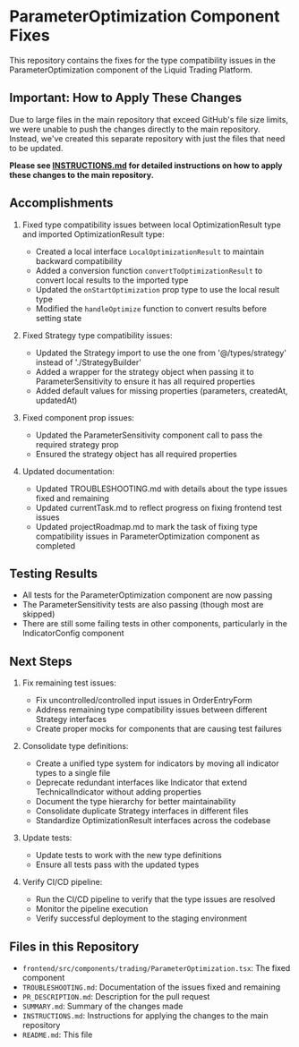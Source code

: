 # ParameterOptimization Component Fixes

This repository contains the fixes for the type compatibility issues in the ParameterOptimization component of the Liquid Trading Platform.

## Important: How to Apply These Changes

Due to large files in the main repository that exceed GitHub's file size limits, we were unable to push the changes directly to the main repository. Instead, we've created this separate repository with just the files that need to be updated.

**Please see [INSTRUCTIONS.md](INSTRUCTIONS.md) for detailed instructions on how to apply these changes to the main repository.**

## Accomplishments

1. Fixed type compatibility issues between local OptimizationResult type and imported OptimizationResult type:
   - Created a local interface `LocalOptimizationResult` to maintain backward compatibility
   - Added a conversion function `convertToOptimizationResult` to convert local results to the imported type
   - Updated the `onStartOptimization` prop type to use the local result type
   - Modified the `handleOptimize` function to convert results before setting state

2. Fixed Strategy type compatibility issues:
   - Updated the Strategy import to use the one from '@/types/strategy' instead of './StrategyBuilder'
   - Added a wrapper for the strategy object when passing it to ParameterSensitivity to ensure it has all required properties
   - Added default values for missing properties (parameters, createdAt, updatedAt)

3. Fixed component prop issues:
   - Updated the ParameterSensitivity component call to pass the required strategy prop
   - Ensured the strategy object has all required properties

4. Updated documentation:
   - Updated TROUBLESHOOTING.md with details about the type issues fixed and remaining
   - Updated currentTask.md to reflect progress on fixing frontend test issues
   - Updated projectRoadmap.md to mark the task of fixing type compatibility issues in ParameterOptimization component as completed

## Testing Results

- All tests for the ParameterOptimization component are now passing
- The ParameterSensitivity tests are also passing (though most are skipped)
- There are still some failing tests in other components, particularly in the IndicatorConfig component

## Next Steps

1. Fix remaining test issues:
   - Fix uncontrolled/controlled input issues in OrderEntryForm
   - Address remaining type compatibility issues between different Strategy interfaces
   - Create proper mocks for components that are causing test failures

2. Consolidate type definitions:
   - Create a unified type system for indicators by moving all indicator types to a single file
   - Deprecate redundant interfaces like Indicator that extend TechnicalIndicator without adding properties
   - Document the type hierarchy for better maintainability
   - Consolidate duplicate Strategy interfaces in different files
   - Standardize OptimizationResult interfaces across the codebase

3. Update tests:
   - Update tests to work with the new type definitions
   - Ensure all tests pass with the updated types

4. Verify CI/CD pipeline:
   - Run the CI/CD pipeline to verify that the type issues are resolved
   - Monitor the pipeline execution
   - Verify successful deployment to the staging environment

## Files in this Repository

- `frontend/src/components/trading/ParameterOptimization.tsx`: The fixed component
- `TROUBLESHOOTING.md`: Documentation of the issues fixed and remaining
- `PR_DESCRIPTION.md`: Description for the pull request
- `SUMMARY.md`: Summary of the changes made
- `INSTRUCTIONS.md`: Instructions for applying the changes to the main repository
- `README.md`: This file 